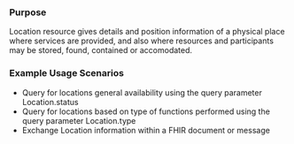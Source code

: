 ### Purpose
Location resource gives details and position information of a physical place where services are provided, and also where resources and participants may be stored, found, contained or accomodated. 

### Example Usage Scenarios
- Query for locations general availability using the query parameter Location.status
- Query for locations based on type of functions performed using the query parameter Location.type
- Exchange Location information within a FHIR document or message

